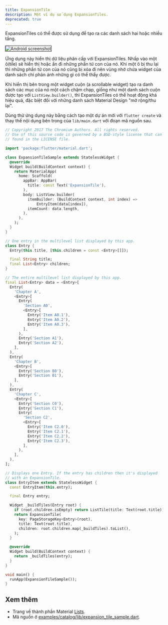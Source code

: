```yaml
---
title: ExpansionTile
description: Một ví dụ sử dụng ExpansionTiles.
deprecated: true
---
```


ExpansionTiles có thể được sử dụng để tạo ra các danh sách hai hoặc nhiều tầng.

<p>
  <div class="container-fluid">
    <div class="row">
      <div class="col-lg-4">
        <div class="panel">
          <div class="panel-body">
            <img style="border:1px solid #000000" src="https://storage.googleapis.com/flutter-catalog/cb4a54db8fb3726bf4293b9cc5cb12ce16883803/expansion_tile_sample_small.png" alt="Android screenshot" class="img-fluid">
          </div>
          <!-- <div class="panel-footer">
            Android screenshot
          </div> -->
        </div>
      </div>
    </div>
  </div>
</p>

Ứng dụng này hiển thị dữ liệu phân cấp với ExpansionTiles. Nhấp vào một ô(tile)
sẽ hiển thị hoặc ẩn đi những phần tử con của nó. Khi một ô bị thu lại thì
những phần tử con của nó cũng bị xóa đi nên vùng nhớ chứa widget của danh sách chỉ 
phản ánh những gì có thể thấy được.

Khi hiển thị bên trong một widget cuộn (a scrollable widget) tạo ra danh sách các mục của nó một 
cách chậm chạp, giống như một danh sách cuộn được tạo với `ListView.builder()`, thì
ExpansionTiles có thể hoạt động khá hiệu quả, đặc biệt đối với những danh sách Material Design 
"mở rộng/thu lại".

Dùng thử ứng dụng này bằng cách tạo một dự án mới với `flutter create` và
thay thế nội dụng bên trong của `lib/main.dart` với đoạn mã nguồn sau.

```dart
// Copyright 2017 The Chromium Authors. All rights reserved.
// Use of this source code is governed by a BSD-style license that can be
// found in the LICENSE file.

import 'package:flutter/material.dart';

class ExpansionTileSample extends StatelessWidget {
  @override
  Widget build(BuildContext context) {
    return MaterialApp(
      home: Scaffold(
        appBar: AppBar(
          title: const Text('ExpansionTile'),
        ),
        body: ListView.builder(
          itemBuilder: (BuildContext context, int index) =>
              EntryItem(data[index]),
          itemCount: data.length,
        ),
      ),
    );
  }
}

// One entry in the multilevel list displayed by this app.
class Entry {
  Entry(this.title, [this.children = const <Entry>[]]);

  final String title;
  final List<Entry> children;
}

// The entire multilevel list displayed by this app.
final List<Entry> data = <Entry>[
  Entry(
    'Chapter A',
    <Entry>[
      Entry(
        'Section A0',
        <Entry>[
          Entry('Item A0.1'),
          Entry('Item A0.2'),
          Entry('Item A0.3'),
        ],
      ),
      Entry('Section A1'),
      Entry('Section A2'),
    ],
  ),
  Entry(
    'Chapter B',
    <Entry>[
      Entry('Section B0'),
      Entry('Section B1'),
    ],
  ),
  Entry(
    'Chapter C',
    <Entry>[
      Entry('Section C0'),
      Entry('Section C1'),
      Entry(
        'Section C2',
        <Entry>[
          Entry('Item C2.0'),
          Entry('Item C2.1'),
          Entry('Item C2.2'),
          Entry('Item C2.3'),
        ],
      ),
    ],
  ),
];

// Displays one Entry. If the entry has children then it's displayed
// with an ExpansionTile.
class EntryItem extends StatelessWidget {
  const EntryItem(this.entry);

  final Entry entry;

  Widget _buildTiles(Entry root) {
    if (root.children.isEmpty) return ListTile(title: Text(root.title));
    return ExpansionTile(
      key: PageStorageKey<Entry>(root),
      title: Text(root.title),
      children: root.children.map(_buildTiles).toList(),
    );
  }

  @override
  Widget build(BuildContext context) {
    return _buildTiles(entry);
  }
}

void main() {
  runApp(ExpansionTileSample());
}
```

## Xem thêm

* Trang về thành phần Material [Lists]({{site.material}}/design/components/lists.html).
* Mã nguồn ở
  [examples/catalog/lib/expansion_tile_sample.dart]({{site.repo.flutter}}/tree/{{site.branch}}/examples/catalog/lib/expansion_tile_sample.dart).
